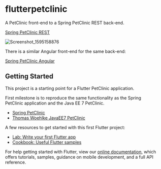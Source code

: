 # flutterpetclinic

A PetClinic front-end to a Spring PetClinic REST back-end.

[Spring PetClinic REST](https://github.com/spring-petclinic/spring-petclinic-REST)

![Screenshot_1595158876](https://user-images.githubusercontent.com/595430/87874707-579ccc00-c9a2-11ea-935b-9ecb4fd12e21.png)

There is a similar Angular front-end for the same back-end:

[Spring PetClinic Angular](https://github.com/spring-petclinic/spring-petclinic-angular)

## Getting Started

This project is a starting point for a Flutter PetClinic application.

First milestone is to reproduce the same functionality as the Spring PetClinic application and the Java EE 7 PetClinic.

- [Spring PetClinic](https://github.com/spring-projects/spring-petclinic)
- [Thomas Woehlke JavaEE7 PetClinic](https://thomas-woehlke.blogspot.com/2014/02/java-ee-7-petclinic.html)

A few resources to get started with this first Flutter project:

- [Lab: Write your first Flutter app](https://flutter.dev/docs/get-started/codelab)
- [Cookbook: Useful Flutter samples](https://flutter.dev/docs/cookbook)

For help getting started with Flutter, view our
[online documentation](https://flutter.dev/docs), which offers tutorials,
samples, guidance on mobile development, and a full API reference.
